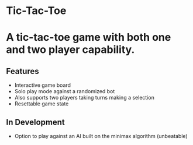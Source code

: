 <h1>Tic-Tac-Toe<h1>
<p>A tic-tac-toe game with both one and two player capability.</p>

<h2>Features</h2>
<ul>
  <li>Interactive game board</li>
  <li>Solo play mode against a randomized bot</li>
  <li>Also supports two players taking turns making a selection</li>
  <li>Resettable game state</li>
</ul>

<h2>In Development</h2>
<ul>
  <li>Option to play against an AI built on the minimax algorithm (unbeatable)</li>
</ul>
